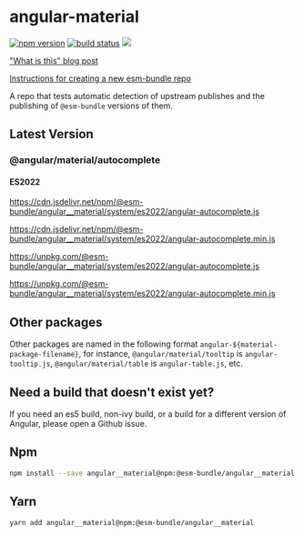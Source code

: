 # angular-material

[![npm version](https://img.shields.io/npm/v/@esm-bundle/angular__material.svg?style=flat)](https://www.npmjs.com/package/@esm-bundle/angular__material) [![build status](https://travis-ci.com/esm-bundle/angular__material.svg?branch=master)](https://travis-ci.com/esm-bundle/angular__material) [![](https://data.jsdelivr.com/v1/package/npm/@esm-bundle/angular__material/badge)](https://www.jsdelivr.com/package/npm/@esm-bundle/angular__material)

["What is this" blog post](https://medium.com/@joeldenning/an-esm-bundle-for-any-npm-package-5f850db0e04d)

[Instructions for creating a new esm-bundle repo](https://github.com/esm-bundle/new-repo-instructions)

A repo that tests automatic detection of upstream publishes and the publishing of `@esm-bundle` versions of them.

## Latest Version

### @angular/material/autocomplete

#### ES2022

https://cdn.jsdelivr.net/npm/@esm-bundle/angular__material/system/es2022/angular-autocomplete.js

https://cdn.jsdelivr.net/npm/@esm-bundle/angular__material/system/es2022/angular-autocomplete.min.js

https://unpkg.com/@esm-bundle/angular__material/system/es2022/angular-autocomplete.js

https://unpkg.com/@esm-bundle/angular__material/system/es2022/angular-autocomplete.min.js

## Other packages

Other packages are named in the following format `angular-${material-package-filename}`, for instance, `@angular/material/tooltip` is `angular-tooltip.js`, `@angular/material/table` is `angular-table.js`, etc.

## Need a build that doesn't exist yet?

If you need an es5 build, non-ivy build, or a build for a different version of Angular, please open a Github issue.

## Npm

```sh
npm install --save angular__material@npm:@esm-bundle/angular__material
```

## Yarn

```sh
yarn add angular__material@npm:@esm-bundle/angular__material
```
